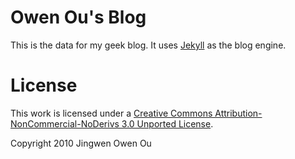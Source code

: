 # Owen Ou's Blog

This is the data for my geek blog. It uses [Jekyll][1] as the blog engine. 

# License

This work is licensed under a <a rel="license" href="http://creativecommons.org/licenses/by-nc-nd/3.0/">Creative Commons Attribution-NonCommercial-NoDerivs 3.0 Unported License</a>.

Copyright 2010 Jingwen Owen Ou

[1]: http://github.com/mojombo/jekyll/